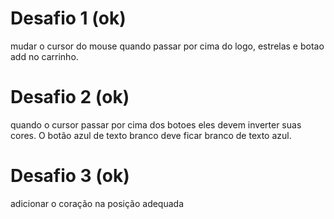 # Desafio 1 (ok)
mudar o cursor do mouse quando passar por cima do logo, estrelas e botao add no carrinho.

# Desafio 2 (ok)
quando o cursor passar por cima dos botoes eles devem inverter suas cores. O botão azul de texto branco deve ficar branco de texto azul.

# Desafio 3 (ok)
adicionar o coração na posição adequada 
